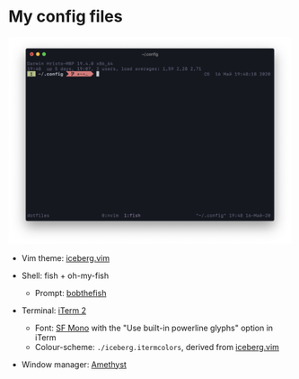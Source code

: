 # My config files

![iTerm screenshot](screenshot.png)

- Vim theme: [iceberg.vim](https://github.com/cocopon/iceberg.vim)
    
- Shell: fish + oh-my-fish
    - Prompt: [bobthefish](https://github.com/oh-my-fish/theme-bobthefish)

- Terminal: [iTerm 2](https://iterm2.com)
    - Font: [SF Mono](https://developer.apple.com/fonts/) with the "Use built-in powerline glyphs" option in iTerm
    - Colour-scheme: `./iceberg.itermcolors`, derived from [iceberg.vim](https://github.com/cocopon/iceberg.vim)

- Window manager: [Amethyst](https://github.com/ianyh/Amethyst)
